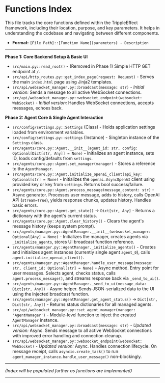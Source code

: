 <!-- # START OF FILE helperfiles/FUNCTIONS_INDEX.md -->
# Functions Index

This file tracks the core functions defined within the TrippleEffect framework, including their location, purpose, and key parameters. It helps in understanding the codebase and navigating between different components.

*   **Format:** `[File Path]::[Function Name](parameters) - Description`

---

**Phase 1: Core Backend Setup & Basic UI**

*   `src/main.py::read_root()` - (Removed in Phase 1) Simple HTTP GET endpoint at `/`.
*   `src/api/http_routes.py::get_index_page(request: Request)` - Serves the main `index.html` page using Jinja2 templates.
*   `src/api/websocket_manager.py::broadcast(message: str)` - *Initial version:* Sends a message to all active WebSocket connections.
*   `src/api/websocket_manager.py::websocket_endpoint(websocket: WebSocket)` - *Initial version:* Handles WebSocket connections, accepts messages, echoes back.

**Phase 2: Agent Core & Single Agent Interaction**

*   `src/config/settings.py::Settings` (Class) - Holds application settings loaded from environment variables.
*   `src/config/settings.py::settings` (Instance) - Singleton instance of the `Settings` class.
*   `src/agents/core.py::Agent.__init__(agent_id: str, config: Optional[Dict[str, Any]] = None)` - Initializes an agent instance, sets ID, loads config/defaults from `settings`.
*   `src/agents/core.py::Agent.set_manager(manager)` - Stores a reference to the `AgentManager`.
*   `src/agents/core.py::Agent.initialize_openai_client(api_key: Optional[str] = None)` - Initializes the `openai.AsyncOpenAI` client using provided key or key from `settings`. Returns bool success/failure.
*   `src/agents/core.py::Agent.process_message(message_content: str)` - Async generator. Processes user message, adds to history, calls OpenAI API (`stream=True`), yields response chunks, updates history. Handles basic errors.
*   `src/agents/core.py::Agent.get_state()` -> `Dict[str, Any]` - Returns a dictionary with the agent's current status.
*   `src/agents/core.py::Agent.clear_history()` - Clears the agent's message history (keeps system prompt).
*   `src/agents/manager.py::AgentManager.__init__(websocket_manager: Optional[Any] = None)` - Initializes the manager, creates agents via `_initialize_agents`, stores UI broadcast function reference.
*   `src/agents/manager.py::AgentManager._initialize_agents()` - Creates and initializes agent instances (currently single agent `agent_0`), calls `agent.initialize_openai_client()`.
*   `src/agents/manager.py::AgentManager.handle_user_message(message: str, client_id: Optional[str] = None)` - Async method. Entry point for user messages. Selects agent, checks status, calls `agent.process_message()`, and streams response back via `_send_to_ui()`.
*   `src/agents/manager.py::AgentManager._send_to_ui(message_data: Dict[str, Any])` - Async helper. Sends JSON-serialized data to the UI using the injected broadcast function.
*   `src/agents/manager.py::AgentManager.get_agent_status()` -> `Dict[str, Dict[str, Any]]` - Returns status dictionaries for all managed agents.
*   `src/api/websocket_manager.py::set_agent_manager(manager: 'AgentManager')` - Module-level function to inject the created `AgentManager` instance.
*   `src/api/websocket_manager.py::broadcast(message: str)` - *Updated version:* Async. Sends message to all active WebSocket connections with improved error handling and connection cleanup.
*   `src/api/websocket_manager.py::websocket_endpoint(websocket: WebSocket)` - *Updated version:* Async. Handles connection lifecycle. On message receipt, calls `asyncio.create_task()` to run `agent_manager_instance.handle_user_message()` non-blockingly.

---

*(Index will be populated further as functions are implemented)*

---
